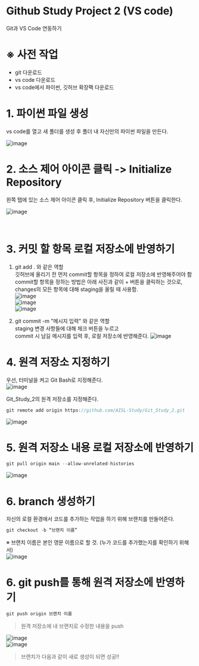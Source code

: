 # Github Study Project 2 (VS code)
Git과 VS Code 연동하기<br>

# ※ 사전 작업
  * git 다운로드
  * vs code 다운로드
  * vs code에서 파이썬, 깃허브 확장팩 다운로드
# 1. 파이썬 파일 생성
vs code를 열고 새 폴더를 생성 후 폴더 내 자신만의 파이썬 파일을 만든다.


![image](https://user-images.githubusercontent.com/79391012/148188921-dada2425-2372-4349-baaa-ec90fc2c33af.png)



# 2. 소스 제어 아이콘 클릭 -> Initialize Repository
왼쪽 탭에 있는 소스 제어 아이콘 클릭 후, Initialize Repository 버튼을 클릭한다.

![image](https://user-images.githubusercontent.com/79391012/148188974-fa2e98b7-889b-4778-bb41-b885241d0f22.png)


<br> 

# 3. 커밋 할 항목 로컬 저장소에 반영하기
1. git add . 와 같은 역할    
깃허브에 올리기 전 먼저 commit할 항목을 정하여 로컬 저장소에 반영해주어야 함<br>
commit할 항목을 정하는 방법은 아래 사진과 같이 + 버튼을 클릭하는 것으로,   
changes의 모든 항목에 대해 staging을 올릴 때 사용함.      
![image](https://user-images.githubusercontent.com/79391012/148189048-90baa7ed-8a47-4069-9155-bba709df7fc1.png)     
![image](https://user-images.githubusercontent.com/79391012/148189060-1eaf9618-435a-426b-9a8c-a1f63792f4b9.png)     
![image](https://user-images.githubusercontent.com/79391012/148189091-d991de15-0116-4130-92db-3c36aaaa0829.png)     
 


2. git commit -m "메시지 입력" 와 같은 역할   
staging 변경 사항들에 대해 체크 버튼을 누르고    
commit 시 남길 메시지를 입력 후, 로컬 저장소에 반영해준다. 
![image](https://user-images.githubusercontent.com/79391012/148189142-7f1bc825-f063-4798-aec3-06c2aa0e1d28.png)      




# 4. 원격 저장소 지정하기
우선, 터미널을 켜고 Git Bash로 지정해준다.    
![image](https://user-images.githubusercontent.com/79391012/148189246-983b77a5-07c0-4284-86a6-204e9b96b6d2.png)

Git_Study_2의 원격 저장소를 지정해준다.   
```swift
git remote add origin https://github.com/AISL-Study/Git_Study_2.git

```
![image](https://user-images.githubusercontent.com/79391012/148189281-9718574d-791b-4b5b-a24d-42bceb5463a1.png)


# 5. 원격 저장소 내용 로컬 저장소에 반영하기
```swift
git pull origin main --allow-unrelated-histories
```
![image](https://user-images.githubusercontent.com/79391012/148189313-821ede39-68ee-4c7d-b053-99486fc95c7d.png)


# 6. branch 생성하기
자신의 로컬 환경에서 코드를 추가하는 작업을 하기 위해 브랜치를 만들어준다.

```swift
git checkout -b “브랜치 이름”
```
※ 브랜치 이름은 본인 영문 이름으로 할 것. (누가 코드를 추가했는지를 확인하기 위해서)    
![image](https://user-images.githubusercontent.com/79391012/148189352-27063777-be0c-4186-b3b2-b830db10769c.png)


# 6. git push를 통해 원격 저장소에 반영하기

```swift
git push origin 브랜치 이름
```
   > 원격 저장소에 내 브랜치로 수정한 내용을 push   
 
![image](https://user-images.githubusercontent.com/79391012/148189602-29695848-2a62-4dd0-b318-58a410a9b0bd.png)    
![image](https://user-images.githubusercontent.com/79391012/148189639-fcfeec67-6f38-49af-a1c6-a52e0856c698.png)

> 브랜치가 다음과 같이 새로 생성이 되면 성공!!


